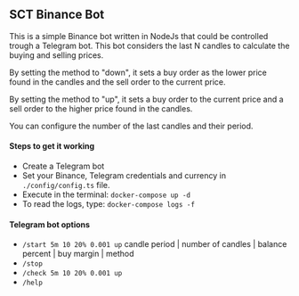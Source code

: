 ## SCT Binance Bot

This is a simple Binance bot written in NodeJs that could be controlled trough a Telegram bot.
This bot considers the last N candles to calculate the buying and selling prices. 

By setting the method to "down", it sets a buy order as the lower price found in the candles and
the sell order to the current price.

By setting the method to "up", it sets a buy order to the current price and a sell order to the
higher price found in the candles.

You can configure the number of the last candles and their period.


#### Steps to get it working
* Create a Telegram bot
* Set your Binance, Telegram credentials and currency in `./config/config.ts` file.
* Execute in the terminal: `docker-compose up -d`
* To read the logs, type: `docker-compose logs -f`

#### Telegram bot options
* `/start 5m 10 20% 0.001 up` candle period | number of candles | balance percent | buy margin | method
* `/stop`
* `/check 5m 10 20% 0.001 up`
* `/help`

